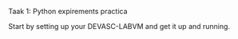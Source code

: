 Taak 1: Python expirements practica

Start by setting up your DEVASC-LABVM and get it up and running.

